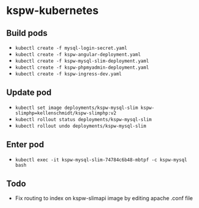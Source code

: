 # kspw-kubernetes

## Build pods

- `kubectl create -f mysql-login-secret.yaml`
- `kubectl create -f kspw-angular-deployment.yaml`
- `kubectl create -f kspw-mysql-slim-deployment.yaml`
- `kubectl create -f kspw-phpmyadmin-deployment.yaml`
- `kubectl create -f kspw-ingress-dev.yaml`

## Update pod

- `kubectl set image deployments/kspw-mysql-slim kspw-slimphp=kellenschmidt/kspw-slimphp:v2`
- `kubectl rollout status deployments/kspw-mysql-slim`
- `kubectl rollout undo deployments/kspw-mysql-slim`

## Enter pod

- `kubectl exec -it kspw-mysql-slim-74784c6b48-mbtpf -c kspw-mysql bash`

## Todo

- Fix routing to index on kspw-slimapi image by editing apache .conf file
